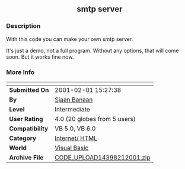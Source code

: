 ﻿<div align="center">

## smtp server


</div>

### Description

With this code you can make your own smtp server.

It's just a demo, not a full program. Without any options, that will come soon. But it works fine now.
 
### More Info
 


<span>             |<span>
---                |---
**Submitted On**   |2001-02-01 15:27:38
**By**             |[Sjaan Banaan](https://github.com/Planet-Source-Code/PSCIndex/blob/master/ByAuthor/sjaan-banaan.md)
**Level**          |Intermediate
**User Rating**    |4.0 (20 globes from 5 users)
**Compatibility**  |VB 5\.0, VB 6\.0
**Category**       |[Internet/ HTML](https://github.com/Planet-Source-Code/PSCIndex/blob/master/ByCategory/internet-html__1-34.md)
**World**          |[Visual Basic](https://github.com/Planet-Source-Code/PSCIndex/blob/master/ByWorld/visual-basic.md)
**Archive File**   |[CODE\_UPLOAD14398212001\.zip](https://github.com/Planet-Source-Code/sjaan-banaan-smtp-server__1-14904/archive/master.zip)








